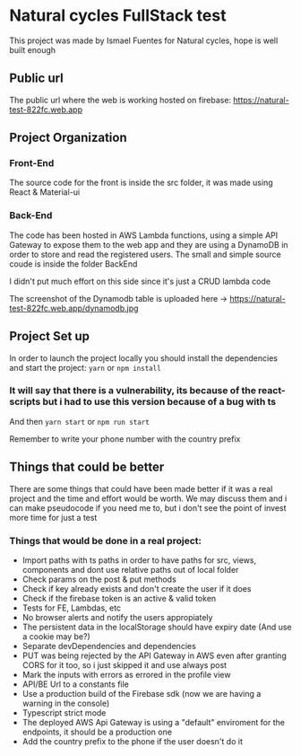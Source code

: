 # Natural cycles FullStack test

This project was made by Ismael Fuentes for Natural cycles, hope is well built enough

## Public url

The public url where the web is working hosted on firebase: https://natural-test-822fc.web.app

## Project Organization

### Front-End

The source code for the front is inside the src folder, it was made using React & Material-ui

### Back-End

The code has been hosted in AWS Lambda functions, using a simple API Gateway to expose them to the web app and they are using a DynamoDB in order to store and read the registered users.
The small and simple source coude is inside the folder BackEnd

I didn't put much effort on this side since it's just a CRUD lambda code

The screenshot of the Dynamodb table is uploaded here -> https://natural-test-822fc.web.app/dynamodb.jpg

## Project Set up

In order to launch the project locally you should install the dependencies and start the project:
`yarn` or `npm install`

### It will say that there is a vulnerability, its because of the react-scripts but i had to use this version because of a bug with ts

And then
`yarn start` or `npm run start`

Remember to write your phone number with the country prefix

## Things that could be better

There are some things that could have been made better if it was a real project and the time and effort would be worth.
We may discuss them and i can make pseudocode if you need me to, but i don't see the point of invest more time for just a test

### Things that would be done in a real project:

- Import paths with ts paths in order to have paths for src, views, components and dont use relative paths out of local folder
- Check params on the post & put methods
- Check if key already exists and don't create the user if it does
- Check if the firebase token is an active & valid token
- Tests for FE, Lambdas, etc
- No browser alerts and notify the users appropiately
- The persistent data in the localStorage should have expiry date (And use a cookie may be?)
- Separate devDependencies and dependencies
- PUT was being rejected by the API Gateway in AWS even after granting CORS for it too, so i just skipped it and use always post
- Mark the inputs with errors as errored in the profile view
- API/BE Url to a constants file
- Use a production build of the Firebase sdk (now we are having a warning in the console)
- Typescript strict mode
- The deployed AWS Api Gateway is using a "default" enviroment for the endpoints, it should be a production one
- Add the country prefix to the phone if the user doesn't do it
